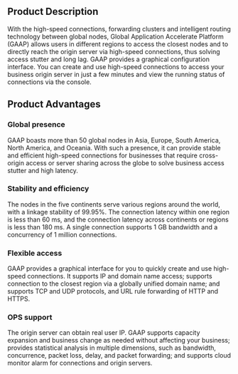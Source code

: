 ## Product Description
With the high-speed connections, forwarding clusters and intelligent routing technology between global nodes, Global Application Accelerate Platform (GAAP) allows users in different regions to access the closest nodes and to directly reach the origin server via high-speed connections, thus solving access stutter and long lag.
GAAP provides a graphical configuration interface. You can create and use high-speed connections to access your business origin server in just a few minutes and view the running status of connections via the console.

## Product Advantages
### Global presence
GAAP boasts more than 50 global nodes in Asia, Europe, South America, North America, and Oceania. With such a presence, it can provide stable and efficient high-speed connections for businesses that require cross-origin access or server sharing across the globe to solve business access stutter and high latency.

### Stability and efficiency
The nodes in the five continents serve various regions around the world, with a linkage stability of 99.95%. The connection latency within one region is less than 60 ms, and the connection latency across continents or regions is less than 180 ms. A single connection supports 1 GB bandwidth and a concurrency of 1 million connections.

### Flexible access
GAAP provides a graphical interface for you to quickly create and use high-speed connections. It supports IP and domain name access; supports connection to the closest region via a globally unified domain name; and supports TCP and UDP protocols, and URL rule forwarding of HTTP and HTTPS.

### OPS support
The origin server can obtain real user IP. GAAP supports capacity expansion and business change as needed without affecting your business; provides statistical analysis in multiple dimensions, such as bandwidth, concurrence, packet loss, delay, and packet forwarding; and supports cloud monitor alarm for connections and origin servers.


